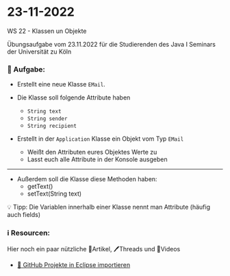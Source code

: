 # 23-11-2022
WS 22 - Klassen un Objekte

Übungsaufgabe vom 23.11.2022 für die Studierenden des Java I Seminars der Universität zu Köln

### 📝 Aufgabe:


- Erstellt eine neue Klasse ```EMail```.
- Die Klasse soll folgende Attribute haben
  - ```String text```
  - ```String sender```
  - ```String recipient```
  
- Erstellt in der ```Application``` Klasse ein Objekt vom Typ ```EMail```
  - Weißt den Attributen eures Objektes Werte zu
  - Lasst euch alle Attribute in der Konsole ausgeben
  
-------------------------------------

- Außerdem soll die Klasse diese Methoden haben:
  - getText()
  - setText(String text)


💡 Tipp: Die Variablen innerhalb einer Klasse nennt man Attribute (häufig auch fields)

  ### ℹ️ Resourcen:
Hier noch ein paar nützliche 📃Artikel, 🖊️Threads und 🎥Videos

- [ 🎥 GitHub Projekte in Eclipse importieren](https://drive.google.com/file/d/1IpwHADmwViEGQ7Pf4BgybUYpz7WBoMe5/view?usp=sharing)
